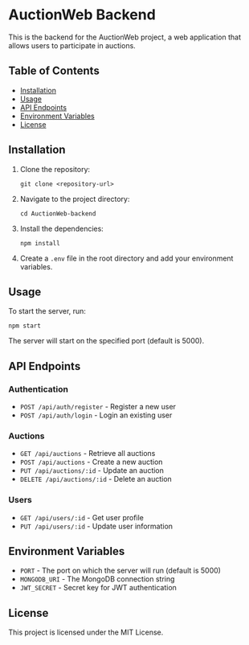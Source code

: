 # AuctionWeb Backend

This is the backend for the AuctionWeb project, a web application that allows users to participate in auctions.

## Table of Contents

- [Installation](#installation)
- [Usage](#usage)
- [API Endpoints](#api-endpoints)
- [Environment Variables](#environment-variables)
- [License](#license)

## Installation

1. Clone the repository:
   ```
   git clone <repository-url>
   ```

2. Navigate to the project directory:
   ```
   cd AuctionWeb-backend
   ```

3. Install the dependencies:
   ```
   npm install
   ```

4. Create a `.env` file in the root directory and add your environment variables.

## Usage

To start the server, run:
```
npm start
```

The server will start on the specified port (default is 5000).

## API Endpoints

### Authentication
- `POST /api/auth/register` - Register a new user
- `POST /api/auth/login` - Login an existing user

### Auctions
- `GET /api/auctions` - Retrieve all auctions
- `POST /api/auctions` - Create a new auction
- `PUT /api/auctions/:id` - Update an auction
- `DELETE /api/auctions/:id` - Delete an auction

### Users
- `GET /api/users/:id` - Get user profile
- `PUT /api/users/:id` - Update user information

## Environment Variables

- `PORT` - The port on which the server will run (default is 5000)
- `MONGODB_URI` - The MongoDB connection string
- `JWT_SECRET` - Secret key for JWT authentication

## License

This project is licensed under the MIT License.